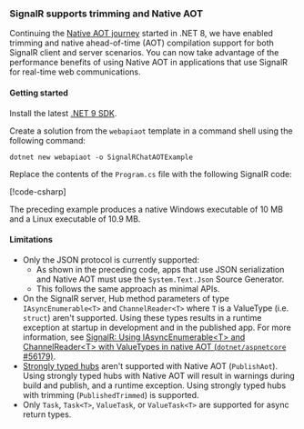 ### SignalR supports trimming and Native AOT

Continuing the [Native AOT journey](xref:fundamentals/native-aot) started in .NET 8, we have enabled trimming and native ahead-of-time (AOT) compilation support for both SignalR client and server scenarios. You can now take advantage of the performance benefits of using Native AOT in applications that use SignalR for real-time web communications.

#### Getting started

Install the latest [.NET 9 SDK](https://dotnet.microsoft.com/download/dotnet/9.0).

Create a solution from the `webapiaot` template in a command shell using the following command:

```dotnetcli
dotnet new webapiaot -o SignalRChatAOTExample
```

Replace the contents of the `Program.cs` file with the following SignalR code:

[!code-csharp[](~/release-notes/aspnetcore-9/samples/SignalRChatAOTExample/Program.cs)]

The preceding example produces a native Windows executable of 10 MB and a Linux executable of 10.9 MB.

#### Limitations

* Only the JSON protocol is currently supported:
  * As shown in the preceding code, apps that use JSON serialization and Native AOT must use the `System.Text.Json` Source Generator. 
  * This follows the same approach as minimal APIs.
* On the SignalR server, Hub method parameters of type `IAsyncEnumerable<T>` and `ChannelReader<T>` where `T` is a ValueType (i.e. `struct`) aren't supported. Using these types results in a runtime exception at startup in development and in the published app. For more information, see [SignalR: Using IAsyncEnumerable&lt;T&gt; and ChannelReader&lt;T&gt; with ValueTypes in native AOT (`dotnet/aspnetcore` #56179)](https://github.com/dotnet/aspnetcore/issues/56179).
* [Strongly typed hubs](xref:signalr/hubs#strongly-typed-hubs) aren't supported with Native AOT (`PublishAot`). Using strongly typed hubs with Native AOT will result in warnings during build and publish, and a runtime exception. Using strongly typed hubs with trimming (`PublishedTrimmed`) is supported.
* Only `Task`, `Task<T>`, `ValueTask`, or `ValueTask<T>` are supported for async return types.

